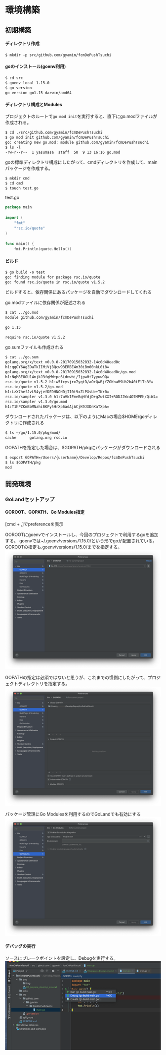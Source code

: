 # 環境構築

## 初期構築

#### ディレクトリ作成
```
$ mkdir -p src/github.com/gyamin/fcmDePushTsuchi
```

#### goのインストール(goenv利用)
```
$ cd src
$ goenv local 1.15.0
$ go version
go version go1.15 darwin/amd64
```

#### ディレクトリ構成とModules
プロジェクトのルートで`go mod init`を実行すると、直下にgo.modファイルが作成される。
```
$ cd ./src/github.com/gyamin/fcmDePushTsuchi
$ go mod init github.com/gyamin/fcmDePushTsuchi
go: creating new go.mod: module github.com/gyamin/fcmDePushTsuchi
$ ls -l
-rw-r--r--  1 yasumasa  staff  50  9 13 16:16 go.mod
```

goの標準ディレクトリ構成にしたがって、cmdディレクトリを作成して、mainパッケージを作成する。
```
$ mkdir cmd
$ cd cmd
$ touch test.go
```
test.go
``` go
package main

import (
	"fmt"
	"rsc.io/quote"
)

func main() {
	fmt.Println(quote.Hello())
```

#### ビルド
```
$ go build -o test
go: finding module for package rsc.io/quote
go: found rsc.io/quote in rsc.io/quote v1.5.2
```
ビルドすると、依存関係にあるパッケージを自動でダウンロードしてくれる

go.modファイルに依存関係が記述される
```
$ cat ../go.mod 
module github.com/gyamin/fcmDePushTsuchi

go 1.15

require rsc.io/quote v1.5.2
```
go.sumファイルも作成される
```
$ cat ../go.sum 
golang.org/x/text v0.0.0-20170915032832-14c0d48ead0c h1:qgOY6WgZOaTkIIMiVjBQcw93ERBE4m30iBm00nkL0i8=
golang.org/x/text v0.0.0-20170915032832-14c0d48ead0c/go.mod h1:NqM8EUOU14njkJ3fqMW+pc6Ldnwhi/IjpwHt7yyuwOQ=
rsc.io/quote v1.5.2 h1:w5fcysjrx7yqtD/aO+QwRjYZOKnaM9Uh2b40tElTs3Y=
rsc.io/quote v1.5.2/go.mod h1:LzX7hefJvL54yjefDEDHNONDjII0t9xZLPXsUe+TKr0=
rsc.io/sampler v1.3.0 h1:7uVkIFmeBqHfdjD+gZwtXXI+RODJ2Wc4O7MPEh/QiW4=
rsc.io/sampler v1.3.0/go.mod h1:T1hPZKmBbMNahiBKFy5HrXp6adAjACjK9JXDnKaTXpA=
```

ダウンロードされたパッケージは、以下のようにMacの場合$HOME/goディレクトリに作成される
```
$ ls ~/go/1.15.0/pkg/mod/
cache      golang.org rsc.io
```

GOPATHを指定した場合は、$GOPATH/pkgにパッケージがダウンロードされる
```
$ export GOPATH=/Users/{userName}/Develop/Repos/fcmDePushTsuchi
$ ls $GOPATH/pkg
mod
```

## 開発環境

### GoLandセットアップ

#### GOROOT、GOPATH、Go Modules指定
[cmd + ,]でpreferenceを表示

GOROOTにgoenvでインストールし、今回のプロジェクトで利用するgoを追加する。
goenvでは~/.goenv/versions/1.15.0/という形でgoが配置されている。GOROOTの指定も.goenv/versions/1.15.0/までを指定する。
![](./img/01-001.png)

GOPATHの指定は必須ではないと思うが、これまでの慣例にしたがって、プロジェクトディレクトリを指定する。
![](./img/01-003.png)

パッケージ管理にGo Modulesを利用するのでGoLandでも有効にする
![](./img/01-004.png)

#### デバッグの実行
ソースにブレークポイントを設定し、Debugを実行する。
![](./img/01-002.png)